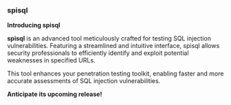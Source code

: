 ### spisql

**Introducing spisql**

**spisql** is an advanced tool meticulously crafted for testing SQL injection vulnerabilities. Featuring a streamlined and intuitive interface, spisql allows security professionals to efficiently identify and exploit potential weaknesses in specified URLs.

This tool enhances your penetration testing toolkit, enabling faster and more accurate assessments of SQL injection vulnerabilities.

**Anticipate its upcoming release!**
